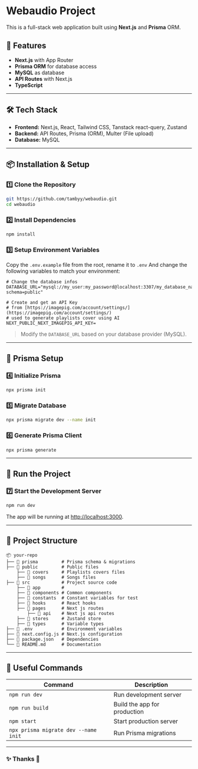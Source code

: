 # Webaudio Project

This is a full-stack web application built using **Next.js** and **Prisma** ORM.

## 🚀 Features

- **Next.js** with App Router
- **Prisma ORM** for database access
- **MySQL** as database
- **API Routes** with Next.js
- **TypeScript**

---

## 🛠️ Tech Stack

- **Frontend:** Next.js, React, Tailwind CSS, Tanstack react-query, Zustand
- **Backend:** API Routes, Prisma (ORM), Multer (File upload)
- **Database:** MySQL

---

## 📦 Installation & Setup

### 1️⃣ Clone the Repository

```sh
git https://github.com/tambyy/webaudio.git
cd webaudio
```

### 2️⃣ Install Dependencies

```sh
npm install
```

### 3️⃣ Setup Environment Variables

Copy the `.env.example` file from the root,
rename it to `.env`
And change the following variables to match your environment:

```env
# Change the database infos
DATABASE_URL="mysql://my_user:my_password@localhost:3307/my_database_name?schema=public"

# Create and get an API Key
# from [https://imagepig.com/account/settings/](https://imagepig.com/account/settings/)
# used to generate playlists cover using AI
NEXT_PUBLIC_NEXT_IMAGEPIG_API_KEY=
```

> Modify the `DATABASE_URL` based on your database provider (MySQL).

---

## 📜 Prisma Setup

### 4️⃣ Initialize Prisma

```sh
npx prisma init
```

### 5️⃣ Migrate Database

```sh
npx prisma migrate dev --name init
```

### 6️⃣ Generate Prisma Client

```sh
npx prisma generate
```

---

## 🚀 Run the Project

### 7️⃣ Start the Development Server

```sh
npm run dev
```

The app will be running at [http://localhost:3000](http://localhost:3000).

---

## 📂 Project Structure

```
📦 your-repo
├── 📁 prisma         # Prisma schema & migrations
├── 📁 public         # Public files
    ├── 📁 covers     # Playlists covers files
    ├── 📁 songs      # Songs files
├── 📁 src            # Project source code
    ├── 📁 app        #
    ├── 📁 components # Common components
    ├── 📁 constants  # Constant variables for test
    ├── 📁 hooks      # React hooks
    ├── 📁 pages      # Next js routes
        ├── 📁 api    # Next js api routes
    ├── 📁 stores     # Zustand store
    ├── 📁 types      # Variable types
├── 📄 .env           # Environment variables
├── 📄 next.config.js # Next.js configuration
├── 📄 package.json   # Dependencies
└── 📄 README.md      # Documentation
```

---

## 🔧 Useful Commands

| Command                              | Description                  |
| ------------------------------------ | ---------------------------- |
| `npm run dev`                        | Run development server       |
| `npm run build`                      | Build the app for production |
| `npm start`                          | Start production server      |
| `npx prisma migrate dev --name init` | Run Prisma migrations        |

---

### ✨ **Thanks 🚀**
